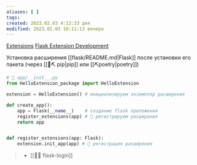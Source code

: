 ```yaml
---
aliases: [ ]
tags:
created: 2023.02.03 4:12:33 дня
modified: 2023.02.03 10:11:13 вечера
---
```

[Extensions](https://flask.palletsprojects.com/en/latest/extensions/)
[Flask Extension Development](https://flask.palletsprojects.com/en/latest/extensiondev/)


Установка расширения [[flask/README.md|Flask]] после установки его пакета (через [[🎒⛏️ pip|pip]] или [[⛏️poetry|poetry]])

```python
# 📁 app/__init__.py
from HelloExtension_package import HelloExtension

extension = HelloExtension() # инициализируем экземпляр расширения

def create_app():
    app = Flask(__name__)    # создание flask приложения
	register_extensions(app) # 👮 регистрируем расширения
    return app


def register_extensions(app: Flask):
	extension.init_app(app) # 👮 регистрация расширения
```

> - [[🧩👤 flask-login]]
